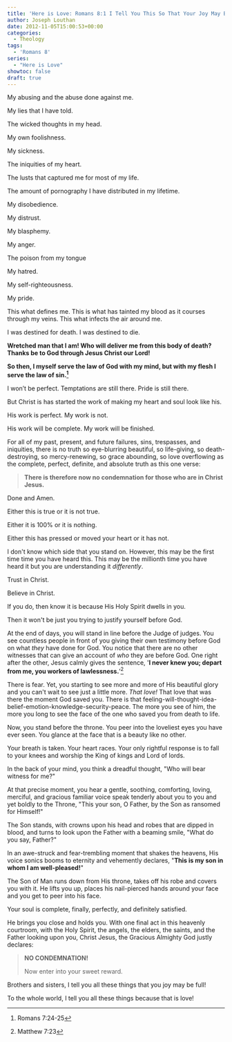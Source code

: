 ```yaml
---
title: 'Here is Love: Romans 8:1 I Tell You This So That Your Joy May Be Full'
author: Joseph Louthan
date: 2012-11-05T15:00:53+00:00
categories:
  - Theology
tags:
  - 'Romans 8'
series:
  - "Here is Love"
showtoc: false
draft: true
---
```

My abusing and the abuse done against me.

My lies that I have told.

The wicked thoughts in my head.

My own foolishness.

My sickness.

The iniquities of my heart.

The lusts that captured me for most of my life.

The amount of pornography I have distributed in my lifetime.

My disobedience.

My distrust.

My blasphemy.

My anger.

The poison from my tongue

My hatred.

My self-righteousness.

My pride.

This what defines me. This is what has tainted my blood as it courses through my veins. This what infects the air around me.

I was destined for death. I was destined to die.

**Wretched man that I am! Who will deliver me from this body of death? Thanks be to God through Jesus Christ our Lord!**

**So then, I myself serve the law of God with my mind, but with my flesh I serve the law of sin.[^1]**

I won’t be perfect. Temptations are still there. Pride is still there.

But Christ is has started the work of making my heart and soul look like his.

His work is perfect. My work is not.

His work will be complete. My work will be finished.

For all of my past, present, and future failures, sins, trespasses, and iniquities, there is no truth so eye-blurring beautiful, so life-giving, so death-destroying, so mercy-renewing, so grace abounding, so love overflowing as the complete, perfect, definite, and absolute truth as this one verse:

>**There is therefore now no condemnation for those who are in Christ Jesus.**

Done and Amen.

Either this is true or it is not true.

Either it is 100% or it is nothing.

Either this has pressed or moved your heart or it has not.

I don't know which side that you stand on. However, this may be the first time time you have heard this. This may be the millionth time you have heard it but you are understanding it _differently_.

Trust in Christ.

Believe in Christ.

If you do, then know it is because His Holy Spirit dwells in you.

Then it won't be just you trying to justify yourself before God.

At the end of days, you will stand in line before the Judge of judges. You see countless people in front of you giving their own testimony before God on what _they_ have done for God. You notice that there are no other witnesses that can give an account of _who_ they are before God. One right after the other, Jesus calmly gives the sentence, '**I never knew you; depart from me, you workers of lawlessness.**’[^2]

There is fear. Yet, you starting to see more and more of His beautiful glory and you can't wait to see just a little more. _That love!_ That love that was there the moment God saved you. There is that feeling-will-thought-idea-belief-emotion-knowledge-security-peace. The more you see of him, the more you long to see the face of the one who saved you from death to life.

Now, you stand before the throne. You peer into the loveliest eyes you have ever seen. You glance at the face that is a beauty like no other.

Your breath is taken. Your heart races. Your only rightful response is to fall to your knees and worship the King of kings and Lord of lords.

In the back of your mind, you think a dreadful thought, "Who will bear witness for me?"

At that precise moment, you hear a gentle, soothing, comforting, loving, merciful, and gracious familiar voice speak tenderly about you to you and yet boldly to the Throne, "This your son, O Father, by the Son as ransomed for Himself!"

The Son stands, with crowns upon his head and robes that are dipped in blood, and turns to look upon the Father with a beaming smile, "What do you say, Father?"

In an awe-struck and fear-trembling moment that shakes the heavens, His voice sonics booms to eternity and vehemently declares, "**This is my son in whom I am well-pleased!**"

The Son of Man runs down from His throne, takes off his robe and covers you with it. He lifts you up, places his nail-pierced hands around your face and you get to peer into his face.

Your soul is complete, finally, perfectly, and definitely satisfied.

He brings you close and holds you. With one final act in this heavenly courtroom, with the Holy Spirit, the angels, the elders, the saints, and the Father looking upon you, Christ Jesus, the Gracious Almighty God justly declares:

>**NO CONDEMNATION!**
>
>Now enter into your sweet reward.

Brothers and sisters, I tell you all these things that you joy may be full!

To the whole world, I tell you all these things because that is love!

[^1]: Romans 7:24-25
[^2]: Matthew 7:23
